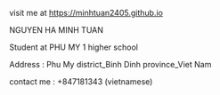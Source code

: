 visit me at https://minhtuan2405.github.io

NGUYEN HA MINH TUAN

Student at PHU MY 1 higher school 

Address : Phu My district_Binh Dinh province_Viet Nam 

contact me : +847181343 (vietnamese) 
